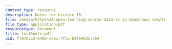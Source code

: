```yaml
---
content_type: resource
description: Notes for Lecture 15.
file: /media/https%3A/open-learning-course-data-rc.s3.amazonaws.com/22-812j-managing-nuclear-technology-spring-2004/f7076352b4b6c7817fc5b4fe4bd577b4_lec15note.pdf
file_type: application/pdf
resourcetype: Document
title: lec15note.pdf
uid: f7076352-b4b6-c781-7fc5-b4fe4bd577b4
---
```

